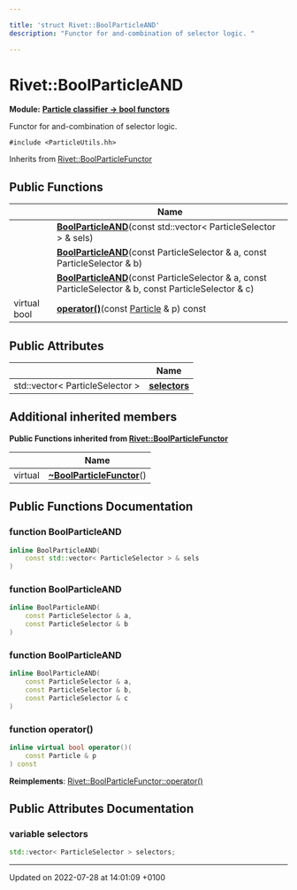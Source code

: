 ```yaml
---

title: 'struct Rivet::BoolParticleAND'
description: "Functor for and-combination of selector logic. "

---
```


# Rivet::BoolParticleAND

**Module:** **[Particle classifier -> bool functors](http://example.org/modules/group__particleutils__p2bool/)**



Functor for and-combination of selector logic. 


`#include <ParticleUtils.hh>`

Inherits from [Rivet::BoolParticleFunctor](http://example.org/classes/structrivet_1_1boolparticlefunctor/)

## Public Functions

|                | Name           |
| -------------- | -------------- |
| | **[BoolParticleAND](http://example.org/classes/structrivet_1_1boolparticleand/#function-boolparticleand)**(const std::vector< ParticleSelector > & sels) |
| | **[BoolParticleAND](http://example.org/classes/structrivet_1_1boolparticleand/#function-boolparticleand)**(const ParticleSelector & a, const ParticleSelector & b) |
| | **[BoolParticleAND](http://example.org/classes/structrivet_1_1boolparticleand/#function-boolparticleand)**(const ParticleSelector & a, const ParticleSelector & b, const ParticleSelector & c) |
| virtual bool | **[operator()](http://example.org/classes/structrivet_1_1boolparticleand/#function-operator())**(const <a href="http://example.org/classes/classrivet_1_1particle/">Particle</a> & p) const |

## Public Attributes

|                | Name           |
| -------------- | -------------- |
| std::vector< ParticleSelector > | **[selectors](http://example.org/classes/structrivet_1_1boolparticleand/#variable-selectors)**  |

## Additional inherited members

**Public Functions inherited from [Rivet::BoolParticleFunctor](http://example.org/classes/structrivet_1_1boolparticlefunctor/)**

|                | Name           |
| -------------- | -------------- |
| virtual | **[~BoolParticleFunctor](http://example.org/classes/structrivet_1_1boolparticlefunctor/#function-~boolparticlefunctor)**() |


## Public Functions Documentation

### function BoolParticleAND

```cpp
inline BoolParticleAND(
    const std::vector< ParticleSelector > & sels
)
```


### function BoolParticleAND

```cpp
inline BoolParticleAND(
    const ParticleSelector & a,
    const ParticleSelector & b
)
```


### function BoolParticleAND

```cpp
inline BoolParticleAND(
    const ParticleSelector & a,
    const ParticleSelector & b,
    const ParticleSelector & c
)
```


### function operator()

```cpp
inline virtual bool operator()(
    const Particle & p
) const
```


**Reimplements**: [Rivet::BoolParticleFunctor::operator()](http://example.org/classes/structrivet_1_1boolparticlefunctor/#function-operator())


## Public Attributes Documentation

### variable selectors

```cpp
std::vector< ParticleSelector > selectors;
```


-------------------------------

Updated on 2022-07-28 at 14:01:09 +0100
